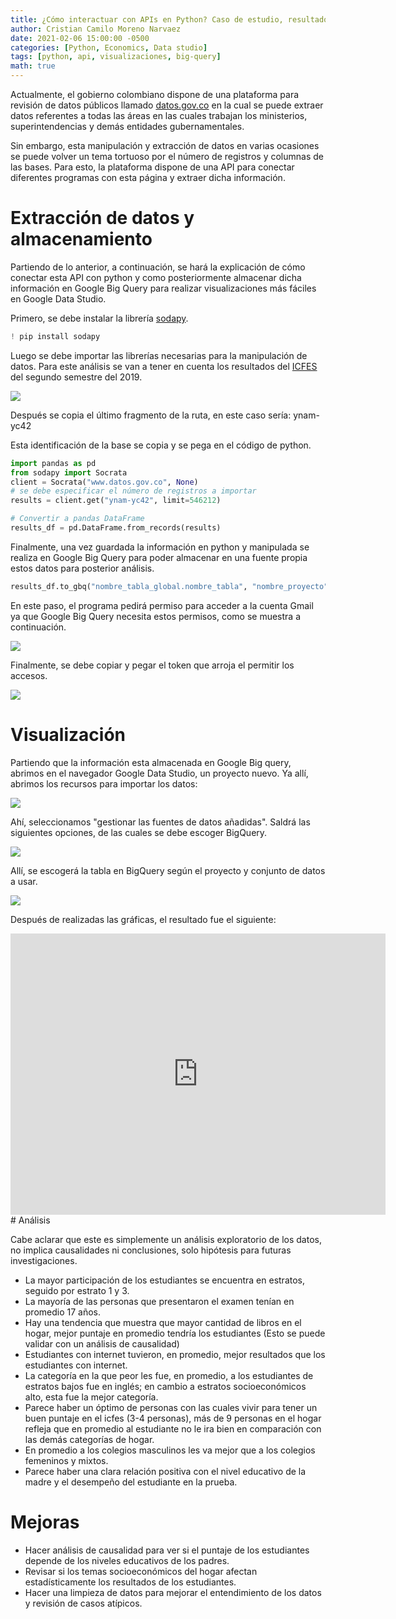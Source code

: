 ```yaml
---
title: ¿Cómo interactuar con APIs en Python? Caso de estudio, resultados del Icfes en Colombia del 2019-2
author: Cristian Camilo Moreno Narvaez
date: 2021-02-06 15:00:00 -0500
categories: [Python, Economics, Data studio]
tags: [python, api, visualizaciones, big-query]
math: true
---
```

Actualmente, el gobierno colombiano dispone de una plataforma para revisión de datos públicos llamado [datos.gov.co](https://www.datos.gov.co/) en la cual se puede extraer datos referentes a todas las áreas en las cuales trabajan los ministerios, superintendencias y demás entidades gubernamentales.

Sin embargo, esta manipulación y extracción de datos en varias ocasiones se puede volver un tema tortuoso por el número de registros y columnas de las bases. Para esto, la plataforma dispone de una API para conectar diferentes programas con esta página y extraer dicha información.

# Extracción de datos y almacenamiento

Partiendo de lo anterior, a continuación, se hará la explicación de cómo conectar esta API con python y como posteriormente almacenar dicha información en Google Big Query para realizar visualizaciones más fáciles en Google Data Studio.

Primero, se debe instalar la librería [sodapy]().

```python
! pip install sodapy
```

Luego se debe importar las librerías necesarias para la manipulación de datos. Para este análisis se van a tener en cuenta los resultados del [ICFES](https://www.datos.gov.co/Educaci-n/Saber-11-2019-2/ynam-yc42) del segundo semestre del 2019.

![ ](/assets/img/2021-02-06-icfes-conexion-api/Extraer_api.PNG)

Después se copia el último fragmento de la ruta, en este caso sería: ynam-yc42

Esta identificación de la base se copia y se pega en el código de python.

```python
import pandas as pd
from sodapy import Socrata
client = Socrata("www.datos.gov.co", None)
# se debe especificar el número de registros a importar
results = client.get("ynam-yc42", limit=546212)

# Convertir a pandas DataFrame
results_df = pd.DataFrame.from_records(results)
```

Finalmente, una vez guardada la información en python y manipulada se realiza en Google Big Query para poder almacenar en una fuente propia estos datos para posterior análisis.

```python
results_df.to_gbq("nombre_tabla_global.nombre_tabla", "nombre_proyecto", if_exists="replace", chunksize=80000)
```
En este paso, el programa pedirá permiso para acceder a la cuenta Gmail ya que Google Big Query necesita estos permisos, como se muestra a continuación.

![ ](/assets/img/2021-02-06-icfes-conexion-api/cuenta_gmail.PNG)

Finalmente, se debe copiar y pegar el token que arroja el permitir los accesos.

![ ](/assets/img/2021-02-06-icfes-conexion-api/codigo.PNG)

# Visualización 

Partiendo que la información esta almacenada en Google Big query, abrimos en el navegador Google Data Studio, un proyecto nuevo. Ya allí, abrimos los recursos para importar los datos:  

![ ](/assets/img/2021-02-06-icfes-conexion-api/importar_datos.PNG)

Ahí, seleccionamos "gestionar las fuentes de datos añadidas". Saldrá las siguientes opciones, de las cuales se debe escoger BigQuery.

![ ](/assets/img/2021-02-06-icfes-conexion-api/añadir.PNG)

Allí, se escogerá la tabla en BigQuery según el proyecto y conjunto de datos a usar.

![ ](/assets/img/2021-02-06-icfes-conexion-api/tabla.PNG)

Después de realizadas las gráficas, el resultado fue el siguiente:

<iframe width="600" height="450" src="https://datastudio.google.com/embed/reporting/ed4ce89d-0e2b-43d1-a0af-680946cccbb2/page/JdozB" frameborder="0" style="border:0" allowfullscreen></iframe>
# Análisis

Cabe aclarar que este es simplemente un análisis exploratorio de los datos, no implica causalidades ni conclusiones, solo hipótesis para futuras investigaciones. 

- La mayor participación de los estudiantes se encuentra en estratos, seguido por estrato 1 y 3.
- La mayoría de las personas que presentaron el examen tenían en promedio 17 años.
- Hay una tendencia que muestra que mayor cantidad de libros en el hogar, mejor puntaje en promedio tendría los estudiantes (Esto se puede validar con un análisis de causalidad)
- Estudiantes con internet tuvieron, en promedio, mejor resultados que los estudiantes con internet.
- La categoría en la que peor les fue, en promedio, a los estudiantes de estratos bajos fue en inglés; en cambio a estratos socioeconómicos alto, esta fue la mejor categoría.
- Parece haber un óptimo de personas con las cuales vivir para tener un buen puntaje en el icfes (3-4 personas), más de 9 personas en el hogar refleja que en promedio al estudiante no le ira bien en comparación con las demás categorías de hogar.
- En promedio a los colegios masculinos les va mejor que a los colegios femeninos y mixtos.
- Parece haber una clara relación positiva con el nivel educativo de la madre y el desempeño del estudiante en la prueba.

# Mejoras

- Hacer análisis de causalidad para ver si el puntaje de los estudiantes depende de los niveles educativos de los padres.
- Revisar si los temas socioeconómicos del hogar afectan estadísticamente los resultados de los estudiantes.
- Hacer una limpieza de datos para mejorar el entendimiento de los datos y revisión de casos atípicos.

